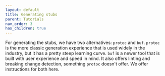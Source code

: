 ```yaml
---
layout: default
title: Generating stubs
parent: Tutorials
nav_order: 3
has_children: true
---
```


For generating the stubs, we have two alternatives: `protoc` and `buf`. `protoc` is the more classic generation experience that is used widely in the industry, but it has a pretty steep learning curve. `buf` is a newer tool that is built with user experience and speed in mind. It also offers linting and breaking change detection, something `protoc` doesn't offer. We offer instructions for both here.

